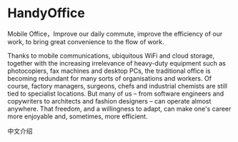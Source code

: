 # HandyOffice
Mobile Office，Improve our daily commute, improve the efficiency of our work, to bring great convenience to the flow of work.

Thanks to mobile communications, ubiquitous WiFi and cloud storage, together with the increasing irrelevance of heavy-duty equipment such as photocopiers, fax machines and desktop PCs, the traditional office is becoming redundant for many sorts of organisations and workers. Of course, factory managers, surgeons, chefs and industrial chemists are still tied to specialist locations. But many of us – from software engineers and copywriters to architects and fashion designers – can operate almost anywhere. That freedom, and a willingness to adapt, can make one's career more enjoyable and, sometimes, more efficient.

中文介绍
